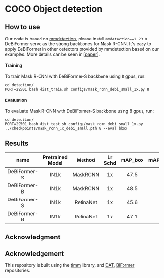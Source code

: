 # COCO Object detection 

## How to use

Our code is based on  [mmdetection](https://github.com/open-mmlab/mmdetection), please install `mmdetection==2.23.0`. DeBiFormer serve as the strong backbones for
Mask R-CNN. It's easy to apply DeBiFormer in other detectors provided by mmdetection based on our examples. More details can be seen in [[paper]](https://arxiv.org/abs/2207.05501).

#### Training
To train  Mask R-CNN with DeBiFormer-S backbone using 8 gpus, run:
```shell
cd detection/
PORT=29501 bash dist_train.sh configs/mask_rcnn_debi_small_1x.py 8
```
#### Evaluation
To evaluate Mask R-CNN with DeBiFormer-S backbone using 8 gpus, run:
```shell
cd detection/
PORT=29501 bash dist_test.sh configs/mask_rcnn_debi_small_1x.py ../checkpoints/mask_rcnn_1x_debi_small.pth 8 --eval bbox
```


## Results

| name | Pretrained Model | Method | Lr Schd | mAP_box | mAP_mask/AP_M | weight | config |
|:---:|:---:|:---:|:---:|:---:|:---:|:---:|:---:|
| DeBiFormer-S | IN1k | MaskRCNN | 1x | 47.5 | 42.5 | [weight](https://drive.google.com/drive/folders/1hiTS_Xq1EfCOpgIBLb08lKMS30SBslRt) |[config](./configs/mask_rcnn_debi_small_1x.py) |
| DeBiFormer-B | IN1k | MaskRCNN | 1x | 48.5 | 43.2 | [weight](https://drive.google.com/drive/folders/1hiTS_Xq1EfCOpgIBLb08lKMS30SBslRt) | [config](./configs/mask_rcnn_debi_base_1x.py) |
| DeBiFormer-S | IN1k | RetinaNet | 1x | 45.6 | 49.3  | [weight](https://drive.google.com/drive/folders/1hiTS_Xq1EfCOpgIBLb08lKMS30SBslRt) |[config](./configs/retinanet_debi_small_1x.py) |
| DeBiFormer-B | IN1k | RetinaNet | 1x | 47.1 | 51.1  | [weight](https://drive.google.com/drive/folders/1hiTS_Xq1EfCOpgIBLb08lKMS30SBslRt) |[config](./configs/retinanet_debi_base_1x.py) |


## Acknowledgment 

## Acknowledgement
This repository is built using the [timm](https://github.com/rwightman/pytorch-image-models) library, and [DAT](https://github.com/LeapLabTHU/DAT), [BiFormer](https://github.com/rayleizhu/BiFormer) repositories.
